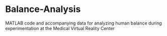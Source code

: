 # Balance-Analysis
MATLAB code and accompanying data for analyzing human balance during experimentation at the Medical Virtual Reality Center
